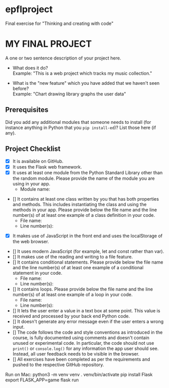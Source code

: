 # epflproject
Final exercise for "Thinking and creating with code"


# MY FINAL PROJECT
A one or two sentence description of your project here.

- What does it do?  
  Example: "This is a web project which tracks my music collection."

- What is the "new feature" which you have added that we haven't seen before?  
  Example: "Chart drawing library graphs the user data"

## Prerequisites
Did you add any additional modules that someone needs to install (for instance anything in Python that you `pip install-ed`)? 
List those here (if any).

## Project Checklist
- [x] It is available on GitHub.
- [x] It uses the Flask web framework.
- [x] It uses at least one module from the Python Standard Library other than the random module.
  Please provide the name of the module you are using in your app.
  - Module name: 
- [] It contains at least one class written by you that has both properties and methods.
  This includes instantiating the class and using the methods in your app.
  Please provide below the file name and the line number(s) of at least one example of a class definition in your code.
  - File name:
  - Line number(s):
- [x] It makes use of JavaScript in the front end and uses the localStorage of the web browser.
- [] It uses modern JavaScript (for example, let and const rather than var).
- [] It makes use of the reading and writing to a file feature.
- [] It contains conditional statements. Please provide below the file name and the line number(s) of at least
  one example of a conditional statement in your code.
  - File name:
  - Line number(s):
- [] It contains loops. Please provide below the file name and the line number(s) of at least
  one example of a loop in your code.
  - File name:
  - Line number(s):
- [] It lets the user enter a value in a text box at some point.
  This value is received and processed by your back end Python code.
- [] It doesn't generate any error message even if the user enters a wrong input.
- [] The code follows the code and style conventions as introduced in the course, is fully documented using comments and doesn't contain unused or experimental code. 
  In particular, the code should not use `print()` or `console.log()` for any information the app user should see. Instead, all user feedback needs to be visible in the browser.  
- [] All exercises have been completed as per the requirements and pushed to the respective GitHub repository.

Run on Mac:
python3 -m venv venv
. venv/bin/activate
pip install Flask
export FLASK_APP=game
flask run